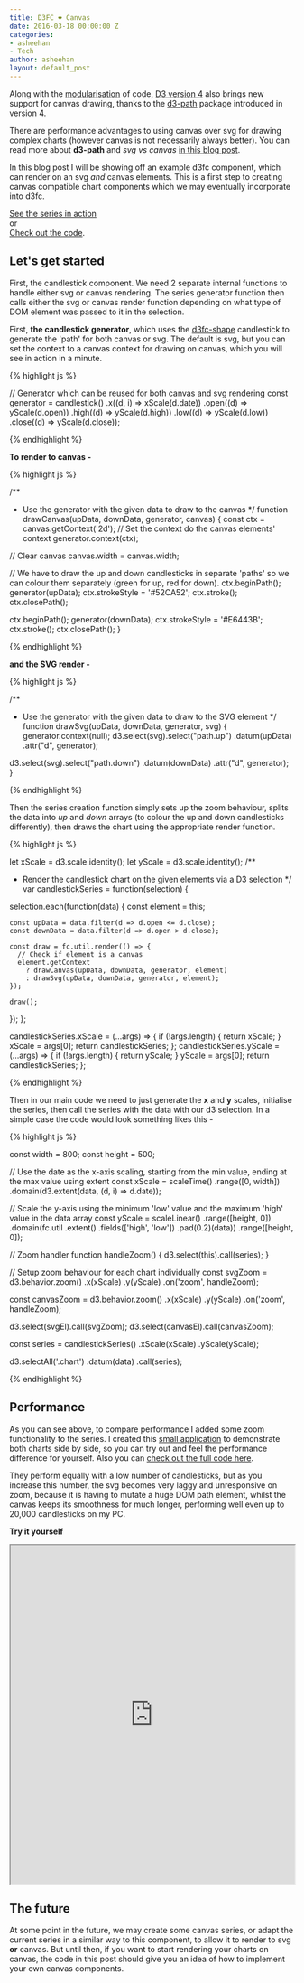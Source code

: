 ```yaml
---
title: D3FC ❤ Canvas
date: 2016-03-18 00:00:00 Z
categories:
- asheehan
- Tech
author: asheehan
layout: default_post
---
```


Along with the [modularisation](https://github.com/d3/d3/issues/2461) of code, [D3 version 4](https://github.com/d3/d3/releases/tag/v4.0.0) also brings new support for canvas drawing, thanks to the [d3-path](https://github.com/d3/d3-path) package introduced in version 4.

There are performance advantages to using canvas over svg for drawing complex charts (however canvas is not necessarily always better). You can read more about **d3-path** and *svg vs canvas*  [in this blog post](http://blog.scottlogic.com/2016/03/10/d3-path-what-is-it-good-for.html).

In this blog post I will be showing off an example d3fc component, which can render on an svg *and* canvas elements. This is a first step to creating canvas compatible chart components which we may eventually incorporate into d3fc.

[See the series in action](http://alisd23.github.io/d3fc-canvas-example/)  
or  
[Check out the code](https://github.com/alisd23/d3fc-canvas-example).

## Let's get started

First, the candlestick component. We need 2 separate internal functions to handle either svg or canvas rendering. The series generator function then calls either the svg or canvas render function depending on what type of DOM element was passed to it in the selection.

First, **the candlestick generator**, which uses the [d3fc-shape](https://github.com/d3fc/d3fc-shape) candlestick to generate the 'path' for both canvas or svg. The default is svg, but you can set the context to a canvas context for drawing on canvas, which you will see in action in a minute.

{% highlight js %}

// Generator which can be reused for both canvas and svg rendering
const generator = candlestick()
  .x((d, i) => xScale(d.date))
  .open((d) => yScale(d.open))
  .high((d) => yScale(d.high))
  .low((d) => yScale(d.low))
  .close((d) => yScale(d.close));

{% endhighlight %}

**To render to canvas -**

{% highlight js %}

/**
 * Use the generator with the given data to draw to the canvas
 */
function drawCanvas(upData, downData, generator, canvas) {
  const ctx = canvas.getContext('2d');
  // Set the context do the canvas elements' context
  generator.context(ctx);

  // Clear canvas
  canvas.width = canvas.width;

  // We have to draw the up and down candlesticks in separate 'paths' so we can colour them separately (green for up, red for down).
  ctx.beginPath();
  generator(upData);
  ctx.strokeStyle = '#52CA52';
  ctx.stroke();
  ctx.closePath();

  ctx.beginPath();
  generator(downData);
  ctx.strokeStyle = '#E6443B';
  ctx.stroke();
  ctx.closePath();
}

{% endhighlight %}


**and the SVG render -**

{% highlight js %}

/**
 * Use the generator with the given data to draw to the SVG element
 */
function drawSvg(upData, downData, generator, svg) {
  generator.context(null);
  d3.select(svg).select("path.up")
    .datum(upData)
    .attr("d", generator);

  d3.select(svg).select("path.down")
    .datum(downData)
    .attr("d", generator);
}

{% endhighlight %}


Then the series creation function simply sets up the zoom behaviour, splits the data into *up* and *down* arrays (to colour the up and down candlesticks differently), then draws the chart using the appropriate render function.

{% highlight js %}

let xScale = d3.scale.identity();
let yScale = d3.scale.identity();
/**
 * Render the candlestick chart on the given elements via a D3 selection
 */
var candlestickSeries = function(selection) {

  selection.each(function(data) {
    const element = this;

    const upData = data.filter(d => d.open <= d.close);
    const downData = data.filter(d => d.open > d.close);

    const draw = fc.util.render(() => {
      // Check if element is a canvas
      element.getContext
        ? drawCanvas(upData, downData, generator, element)
        : drawSvg(upData, downData, generator, element);
    });

    draw();
  });
};

candlestickSeries.xScale = (...args) => {
  if (!args.length) {
      return xScale;
  }
  xScale = args[0];
  return candlestickSeries;
};
candlestickSeries.yScale = (...args) => {
  if (!args.length) {
      return yScale;
  }
  yScale = args[0];
  return candlestickSeries;
};

{% endhighlight %}

Then in our main code we need to just generate the **x** and **y** scales, initialise the series, then call the series with the data with our d3 selection. In a simple case the code would look something likes this -

{% highlight js %}

const width = 800;
const height = 500;

// Use the date as the x-axis scaling, starting from the min value, ending at the max value using extent
const xScale = scaleTime()
  .range([0, width])
  .domain(d3.extent(data, (d, i) => d.date));

// Scale the y-axis using the minimum 'low' value and the maximum 'high' value in the data array
const yScale = scaleLinear()
  .range([height, 0])
  .domain(fc.util
    .extent()
    .fields(['high', 'low'])
    .pad(0.2)(data))
      .range([height, 0]);

// Zoom handler
function handleZoom() {
  d3.select(this).call(series);
}

// Setup zoom behaviour for each chart individually
const svgZoom = d3.behavior.zoom()
  .x(xScale)
  .y(yScale)
  .on('zoom', handleZoom);

const canvasZoom = d3.behavior.zoom()
  .x(xScale)
  .y(yScale)
  .on('zoom', handleZoom);

d3.select(svgEl).call(svgZoom);
d3.select(canvasEl).call(canvasZoom);

const series = candlestickSeries()
  .xScale(xScale)
  .yScale(yScale);

d3.selectAll('.chart')
  .datum(data)
  .call(series);

{% endhighlight %}


## Performance

As you can see above, to compare performance I added some zoom functionality to the series.
I created this [small application](http://alisd23.github.io/d3fc-canvas-example/) to demonstrate both charts side by side, so you can try out and feel the performance difference for yourself.
Also you can [check out the full code here](https://github.com/alisd23/d3fc-canvas-example).

They perform equally with a low number of candlesticks, but as you increase this number, the svg becomes very laggy and unresponsive on zoom, because it is having to mutate a huge DOM path element, whilst the canvas keeps its smoothness for much longer, performing well even up to 20,000 candlesticks on my PC.

**Try it yourself**

<iframe src="http://alisd23.github.io/d3fc-canvas-example/" style="width:100%;height:600px;"></iframe>

## The future

At some point in the future, we may create some canvas series, or adapt the current series in a similar way to this component, to allow it to render to svg **or** canvas. But until then, if you want to start rendering your charts on canvas, the code in this post should give you an idea of how to implement your own canvas components.
